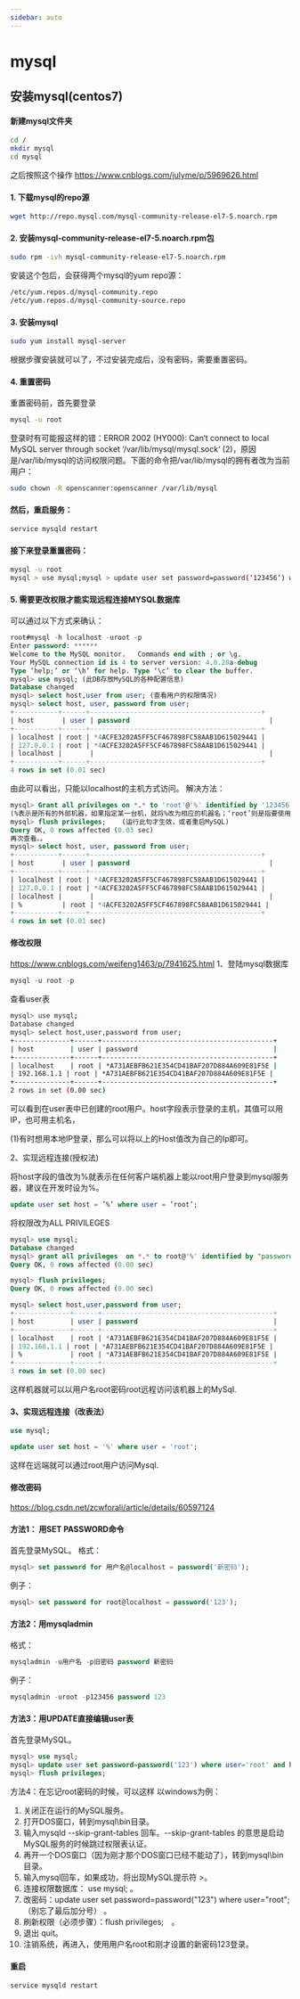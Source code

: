 ```yaml
---
sidebar: auto
---
```

# mysql
## 安装mysql(centos7)
#### 新建mysql文件夹

```bash
cd /
mkdir mysql
cd mysql
```

之后按照这个操作
https://www.cnblogs.com/julyme/p/5969626.html

#### 1. 下载mysql的repo源

```bash
wget http://repo.mysql.com/mysql-community-release-el7-5.noarch.rpm
```
#### 2. 安装mysql-community-release-el7-5.noarch.rpm包

```bash
sudo rpm -ivh mysql-community-release-el7-5.noarch.rpm
```
安装这个包后，会获得两个mysql的yum repo源：
```bash
/etc/yum.repos.d/mysql-community.repo
/etc/yum.repos.d/mysql-community-source.repo
```

#### 3. 安装mysql

```bash
sudo yum install mysql-server
```
根据步骤安装就可以了，不过安装完成后，没有密码，需要重置密码。

#### 4. 重置密码

重置密码前，首先要登录

```bash
mysql -u root
```
登录时有可能报这样的错：ERROR 2002 (HY000): Can‘t connect to local MySQL server through socket ‘/var/lib/mysql/mysql.sock‘ (2)，原因是/var/lib/mysql的访问权限问题。下面的命令把/var/lib/mysql的拥有者改为当前用户：

```bash
sudo chown -R openscanner:openscanner /var/lib/mysql
```
#### 然后，重启服务：

```bash
service mysqld restart
```
#### 接下来登录重置密码：

```bash
mysql -u root
mysql > use mysql;mysql > update user set password=password(‘123456‘) where user=‘root‘;mysql > exit;
```

#### 5. 需要更改权限才能实现远程连接MYSQL数据库

可以通过以下方式来确认：
```sql
root#mysql -h localhost -uroot -p
Enter password: ******
Welcome to the MySQL monitor.   Commands end with ; or \g.
Your MySQL connection id is 4 to server version: 4.0.20a-debug
Type ‘help;’ or ‘\h’ for help. Type ‘\c’ to clear the buffer.
mysql> use mysql; (此DB存放MySQL的各种配置信息)
Database changed
mysql> select host,user from user; (查看用户的权限情况)
mysql> select host, user, password from user;
+-----------+------+-------------------------------------------+
| host       | user | password                                   |
+-----------+------+-------------------------------------------+
| localhost | root | *4ACFE3202A5FF5CF467898FC58AAB1D615029441 |
| 127.0.0.1 | root | *4ACFE3202A5FF5CF467898FC58AAB1D615029441 |
| localhost |       |                                            |
+-----------+------+-------------------------------------------+
4 rows in set (0.01 sec)
```
由此可以看出，只能以localhost的主机方式访问。
解决方法：
```sql
mysql> Grant all privileges on *.* to 'root'@'%' identified by '123456' with grant option;
(%表示是所有的外部机器，如果指定某一台机，就将%改为相应的机器名；‘root’则是指要使用的用户名，)
mysql> flush privileges;    (运行此句才生效，或者重启MySQL)
Query OK, 0 rows affected (0.03 sec)
再次查看。。
mysql> select host, user, password from user;
+-----------+------+-------------------------------------------+
| host       | user | password                                   |
+-----------+------+-------------------------------------------+
| localhost | root | *4ACFE3202A5FF5CF467898FC58AAB1D615029441 |
| 127.0.0.1 | root | *4ACFE3202A5FF5CF467898FC58AAB1D615029441 |
| localhost |       |                                            |
| %          | root | *4ACFE3202A5FF5CF467898FC58AAB1D615029441 |
+-----------+------+-------------------------------------------+
4 rows in set (0.01 sec)
```

#### 修改权限
https://www.cnblogs.com/weifeng1463/p/7941625.html
1、登陆mysql数据库    
```sql
mysql -u root -p
```
查看user表

```bash
mysql> use mysql;
Database changed
mysql> select host,user,password from user;
+--------------+------+-------------------------------------------+
| host         | user | password                                  |
+--------------+------+-------------------------------------------+
| localhost    | root | *A731AEBFB621E354CD41BAF207D884A609E81F5E |
| 192.168.1.1 | root | *A731AEBFB621E354CD41BAF207D884A609E81F5E |
+--------------+------+-------------------------------------------+
2 rows in set (0.00 sec)
```
可以看到在user表中已创建的root用户。host字段表示登录的主机，其值可以用IP，也可用主机名，

   (1)有时想用本地IP登录，那么可以将以上的Host值改为自己的Ip即可。

2、实现远程连接(授权法)

   将host字段的值改为%就表示在任何客户端机器上能以root用户登录到mysql服务器，建议在开发时设为%。   
  ```sql
 update user set host = ’%’ where user = ’root’;
```

将权限改为ALL PRIVILEGES

```sql
mysql> use mysql;
Database changed
mysql> grant all privileges  on *.* to root@'%' identified by "password";
Query OK, 0 rows affected (0.00 sec)

mysql> flush privileges;
Query OK, 0 rows affected (0.00 sec)

mysql> select host,user,password from user;
+--------------+------+-------------------------------------------+
| host         | user | password                                  |
+--------------+------+-------------------------------------------+
| localhost    | root | *A731AEBFB621E354CD41BAF207D884A609E81F5E |
| 192.168.1.1 | root | *A731AEBFB621E354CD41BAF207D884A609E81F5E |
| %            | root | *A731AEBFB621E354CD41BAF207D884A609E81F5E |
+--------------+------+-------------------------------------------+
3 rows in set (0.00 sec)
```

这样机器就可以以用户名root密码root远程访问该机器上的MySql.

#### 3、实现远程连接（改表法）

```sql
use mysql;

update user set host = '%' where user = 'root';
```

这样在远端就可以通过root用户访问Mysql.

#### 修改密码
https://blog.csdn.net/zcwforali/article/details/60597124

#### 方法1： 用SET PASSWORD命令 
首先登录MySQL。 
格式：
```sql
mysql> set password for 用户名@localhost = password('新密码'); 
```
例子：
```sql
mysql> set password for root@localhost = password('123'); 
```

#### 方法2：用mysqladmin 
格式：
```sql
mysqladmin -u用户名 -p旧密码 password 新密码
``` 
例子：
```sql
mysqladmin -uroot -p123456 password 123 
```

#### 方法3：用UPDATE直接编辑user表 
首先登录MySQL。 
```sql
mysql> use mysql; 
mysql> update user set password=password('123') where user='root' and host='localhost'; 
mysql> flush privileges;
``` 

方法4：在忘记root密码的时候，可以这样 
以windows为例： 
1. 关闭正在运行的MySQL服务。 
2. 打开DOS窗口，转到mysql\bin目录。 
3. 输入mysqld --skip-grant-tables 回车。--skip-grant-tables 的意思是启动MySQL服务的时候跳过权限表认证。 
4. 再开一个DOS窗口（因为刚才那个DOS窗口已经不能动了），转到mysql\bin目录。 
5. 输入mysql回车，如果成功，将出现MySQL提示符 >。 
6. 连接权限数据库： use mysql; 。 
6. 改密码：update user set password=password("123") where user="root";（别忘了最后加分号） 。 
7. 刷新权限（必须步骤）：flush privileges;　。 
8. 退出 quit。 
9. 注销系统，再进入，使用用户名root和刚才设置的新密码123登录。

#### 重启
```bash
service mysqld restart
```
